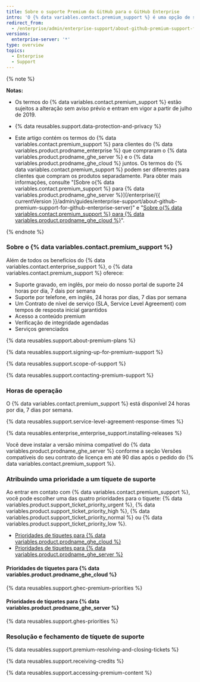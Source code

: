 ```yaml
---
title: Sobre o suporte Premium do GitHub para o GitHub Enterprise
intro: 'O {% data variables.contact.premium_support %} é uma opção de suporte complementar pago oferecida aos clientes do {% data variables.product.prodname_enterprise %}.'
redirect_from:
  - /enterprise/admin/enterprise-support/about-github-premium-support-for-github-enterprise
versions:
  enterprise-server: '*'
type: overview
topics:
  - Enterprise
  - Support
---
```


{% note %}

**Notas:**

- Os termos do {% data variables.contact.premium_support %} estão sujeitos a alteração sem aviso prévio e entram em vigor a partir de julho de 2019.

- {% data reusables.support.data-protection-and-privacy %}

- Este artigo contém os termos do {% data variables.contact.premium_support %} para clientes do {% data variables.product.prodname_enterprise %} que compraram o {% data variables.product.prodname_ghe_server %} e o {% data variables.product.prodname_ghe_cloud %} juntos. Os termos do {% data variables.contact.premium_support %} podem ser diferentes para clientes que compram os produtos separadamente. Para obter mais informações, consulte "[Sobre o{% data variables.contact.premium_support %} para {% data variables.product.prodname_ghe_server %}](/enterprise/{{ currentVersion }}/admin/guides/enterprise-support/about-github-premium-support-for-github-enterprise-server)" e "<a href="/articles/about-github-premium-support-for-github-enterprise-cloud" class="dotcom-only">Sobre o{% data variables.contact.premium_support %} para {% data variables.product.prodname_ghe_cloud %}</a>".

{% endnote %}

### Sobre o {% data variables.contact.premium_support %}

Além de todos os benefícios do {% data variables.contact.enterprise_support %}, o {% data variables.contact.premium_support %} oferece:
  - Suporte gravado, em inglês, por meio do nosso portal de suporte 24 horas por dia, 7 dais por semana
  - Suporte por telefone, em inglês, 24 horas por dias, 7 dias por semana
  - Um Contrato de nível de serviço (SLA, Service Level Agreement) com tempos de resposta inicial garantidos
  - Acesso a conteúdo premium
  - Verificação de integridade agendadas
  - Serviços gerenciados

{% data reusables.support.about-premium-plans %}

{% data reusables.support.signing-up-for-premium-support %}

{% data reusables.support.scope-of-support %}

{% data reusables.support.contacting-premium-support %}

### Horas de operação

O {% data variables.contact.premium_support %} está disponível 24 horas por dia, 7 dias por semana.

{% data reusables.support.service-level-agreement-response-times %}

{% data reusables.enterprise_enterprise_support.installing-releases %}

Você deve instalar a versão mínima compatível do {% data variables.product.prodname_ghe_server %} conforme a seção Versões compatíveis do seu contrato de licença em até 90 dias após o pedido do {% data variables.contact.premium_support %}.

### Atribuindo uma prioridade a um tíquete de suporte

Ao entrar em contato com {% data variables.contact.premium_support %}, você pode escolher uma das quatro prioridades para o tíquete: {% data variables.product.support_ticket_priority_urgent %}, {% data variables.product.support_ticket_priority_high %}, {% data variables.product.support_ticket_priority_normal %} ou {% data variables.product.support_ticket_priority_low %}.

- [Prioridades de tíquetes para {% data variables.product.prodname_ghe_cloud %}](#ticket-priorities-for-github-enterprise-cloud)
- [Prioridades de tíquetes para {% data variables.product.prodname_ghe_server %}](#ticket-priorities-for-github-enterprise-server)

#### Prioridades de tíquetes para {% data variables.product.prodname_ghe_cloud %}

{% data reusables.support.ghec-premium-priorities %}

#### Prioridades de tíquetes para {% data variables.product.prodname_ghe_server %}

{% data reusables.support.ghes-priorities %}

### Resolução e fechamento de tíquete de suporte

{% data reusables.support.premium-resolving-and-closing-tickets %}

{% data reusables.support.receiving-credits %}

{% data reusables.support.accessing-premium-content %}
